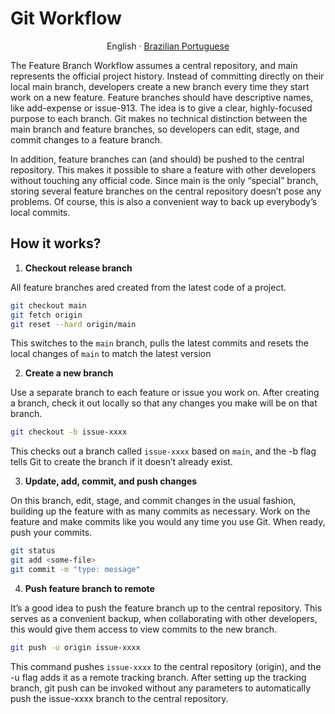 # Git Workflow

<div align="center">

English · [Brazilian Portuguese](./CONTRIBUTIING-PT-BR.md)

</div>

The Feature Branch Workflow assumes a central repository, and main represents the official project history. Instead of committing directly on their local main branch, developers create a new branch every time they start work on a new feature. Feature branches should have descriptive names, like add-expense or issue-913. The idea is to give a clear, highly-focused purpose to each branch. Git makes no technical distinction between the main branch and feature branches, so developers can edit, stage, and commit changes to a feature branch.

In addition, feature branches can (and should) be pushed to the central repository. This makes it possible to share a feature with other developers without touching any official code. Since main is the only “special” branch, storing several feature branches on the central repository doesn’t pose any problems. Of course, this is also a convenient way to back up everybody’s local commits.

## How it works?

1. **Checkout release branch**

All feature branches ared created from the latest code of a project.

```bash
git checkout main
git fetch origin
git reset --hard origin/main
```

This switches to the `main` branch, pulls the latest commits and resets the local changes of `main` to match the latest version

2. **Create a new branch**

Use a separate branch to each feature or issue you work on. After creating a branch, check it out locally so that any changes you make will be on that branch.

```bash
git checkout -b issue-xxxx
```

This checks out a branch called `issue-xxxx` based on `main`, and the -b flag tells Git to create the branch if it doesn’t already exist.

3. **Update, add, commit, and push changes**

On this branch, edit, stage, and commit changes in the usual fashion, building up the feature with as many commits as necessary. Work on the feature and make commits like you would any time you use Git. When ready, push your commits.

```bash
git status
git add <some-file>
git commit -m "type: message"
```

4. **Push feature branch to remote**

It’s a good idea to push the feature branch up to the central repository. This serves as a convenient backup, when collaborating with other developers, this would give them access to view commits to the new branch.

```bash
git push -u origin issue-xxxx
```

This command pushes `issue-xxxx` to the central repository (origin), and the -u flag adds it as a remote tracking branch. After setting up the tracking branch, git push can be invoked without any parameters to automatically push the issue-xxxx branch to the central repository.